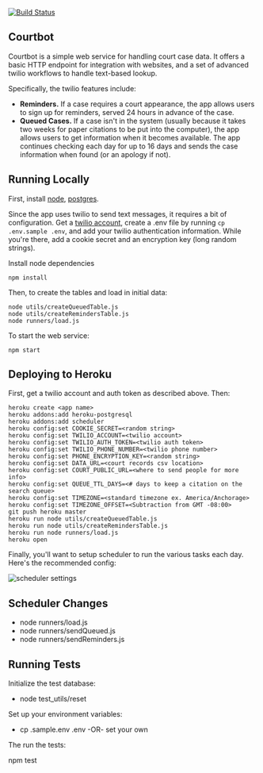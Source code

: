 [![Build Status](https://travis-ci.org/codeforanchorage/courtbot.svg?branch=master)](https://travis-ci.org/codeforanchorage/courtbot)
## Courtbot
Courtbot is a simple web service for handling court case data. It offers a basic HTTP endpoint for integration with websites, and a set of advanced twilio workflows to handle text-based lookup.

Specifically, the twilio features include:

- **Reminders.** If a case requires a court appearance, the app allows users to sign up for reminders, served 24 hours in advance of the case.
- **Queued Cases.** If a case isn't in the system (usually because it takes two weeks for paper citations to be put into the computer), the app allows users to get information when it becomes available. The app continues checking each day for up to 16 days and sends the case information when found (or an apology if not).

## Running Locally

First, install [node](https://github.com/codeforamerica/howto/blob/master/Node.js.md), [postgres](https://github.com/codeforamerica/howto/blob/master/PostgreSQL.md).

Since the app uses twilio to send text messages, it requires a bit of configuration. Get a [twilio account](http://www.twilio.com/), create a .env file by running `cp .env.sample .env`, and add your twilio authentication information. While you're there, add a cookie secret and an encryption key (long random strings).

Install node dependencies

```console
npm install
```

Then, to create the tables and load in initial data:

```console
node utils/createQueuedTable.js
node utils/createRemindersTable.js
node runners/load.js
```

To start the web service:

```console
npm start
```

## Deploying to Heroku

First, get a twilio account and auth token as described above. Then:

```console
heroku create <app name>
heroku addons:add heroku-postgresql
heroku addons:add scheduler
heroku config:set COOKIE_SECRET=<random string>
heroku config:set TWILIO_ACCOUNT=<twilio account>
heroku config:set TWILIO_AUTH_TOKEN=<twilio auth token>
heroku config:set TWILIO_PHONE_NUMBER=<twilio phone number>
heroku config:set PHONE_ENCRYPTION_KEY=<random string>
heroku config:set DATA_URL=<court records csv location>
heroku config:set COURT_PUBLIC_URL=<where to send people for more info>
heroku config:set QUEUE_TTL_DAYS=<# days to keep a citation on the search queue>
heroku config:set TIMEZONE=<standard timezone ex. America/Anchorage>
heroku config:set TIMEZONE_OFFSET=<Subtraction from GMT -08:00>
git push heroku master
heroku run node utils/createQueuedTable.js
heroku run node utils/createRemindersTable.js
heroku run node runners/load.js
heroku open
```

Finally, you'll want to setup scheduler to run the various tasks each day. Here's the recommended config:

![scheduler settings](https://cloud.githubusercontent.com/assets/1435836/4785655/2893dd9a-5d83-11e4-9618-d743bee27d2f.png)

## Scheduler Changes
* node runners/load.js
* node runners/sendQueued.js
* node runners/sendReminders.js

## Running Tests

Initialize the test database:

* node test_utils/reset

Set up your environment variables:

* cp .sample.env .env
-OR- set your own

The run the tests:

npm test
